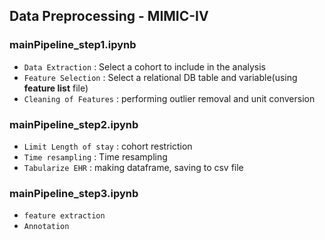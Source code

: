 ## Data Preprocessing - MIMIC-IV  

### mainPipeline_step1.ipynb  

- `Data Extraction` : Select a cohort to include in the analysis  
- `Feature Selection` : Select a relational DB table and variable(using <b>feature list</b> file)  
- `Cleaning of Features` : performing outlier removal and unit conversion  

### mainPipeline_step2.ipynb  

- `Limit Length of stay` : cohort restriction  
- `Time resampling` : Time resampling   
- `Tabularize EHR` : making dataframe, saving to csv file  

### mainPipeline_step3.ipynb  

 - `feature extraction`  
 - `Annotation`  
